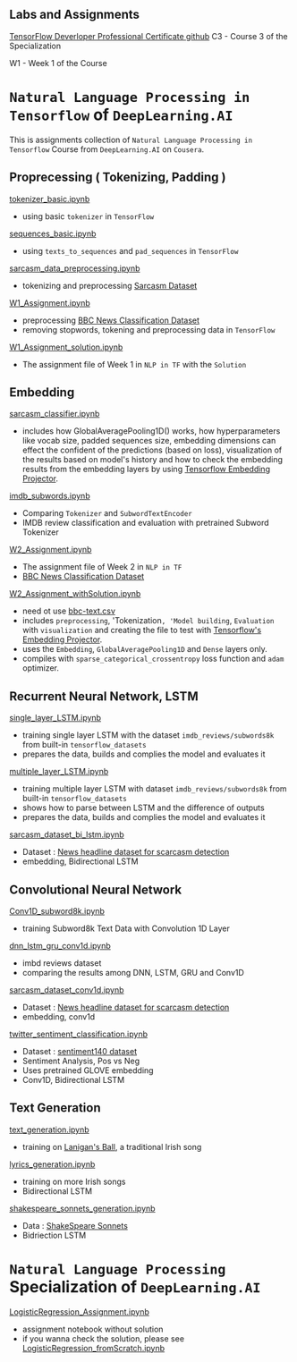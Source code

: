 ## Labs and Assignments
[TensorFlow Deverloper Professional Certificate github](https://github.com/https-deeplearning-ai/tensorflow-1-public)
C3 - Course 3 of the Specialization

W1 - Week 1 of the Course

# `Natural Language Processing in Tensorflow` of `DeepLearning.AI`
This is assignments collection of `Natural Language Processing in Tensorflow` Course from `DeepLearning.AI` on `Cousera`.


## Proprecessing ( Tokenizing, Padding )
[tokenizer_basic.ipynb](tokenizer_basic.ipynb)
- using basic `tokenizer` in `TensorFlow`

[sequences_basic.ipynb](sequences_basic.ipynb)
- using  `texts_to_sequences` and `pad_sequences` in `TensorFlow`

[sarcasm_data_preprocessing.ipynb](sarcasm_data_preprocessing.ipynb)
- tokenizing and preprocessing [Sarcasm Dataset](https://www.kaggle.com/rmisra/news-headlines-dataset-for-sarcasm-detection/home) 

[W1_Assignment.ipynb](C3W1_Assignment.ipynb)
- preprocessing [BBC News Classification Dataset](https://www.kaggle.com/c/learn-ai-bbc/overview)
- removing stopwords, tokening and preprocessing data in `TensorFlow`
 
[W1_Assignment_solution.ipynb](C3W1_Assignment_solution.ipynb)
- The assignment file of Week 1 in `NLP in TF` with the `Solution`

## Embedding
[sarcasm_classifier.ipynb](C3W2_Lab2_sarcasm_classifier.ipynb) 
- includes how GlobalAveragePooling1D() works, 
  how hyperparameters like vocab size, padded sequences size, embedding dimensions can effect the confident of the predictions (based on loss),
  visualization of the results based on model's history 
  and how to check the embedding results from the embedding layers by using [Tensorflow Embedding Projector](https://projector.tensorflow.org/).
  
[imdb_subwords.ipynb](C3W2_Lab3_imdb_subwords.ipynb)
- Comparing `Tokenizer` and `SubwordTextEncoder`
- IMDB review classification and evaluation with pretrained Subword Tokenizer

[W2_Assignment.ipynb](C3W2_Assignment.ipynb)
- The assignment file of Week 2 in `NLP in TF`
- [BBC News Classification Dataset](https://www.kaggle.com/c/learn-ai-bbc/overview)

[W2_Assignment_withSolution.ipynb](C3W2_Assignment_withSolution.ipynb)
- need ot use [bbc-text.csv](bbc-text.csv)
- includes `preprocessing`, 'Tokenization`, 'Model building`, `Evaluation` with `visualization` and creating the file to test with [Tensorflow's Embedding Projector](https://projector.tensorflow.org/).
- uses the `Embedding`, `GlobalAveragePooling1D` and `Dense` layers only.
- compiles with `sparse_categorical_crossentropy` loss function and `adam` optimizer.

## Recurrent Neural Network, LSTM
[single_layer_LSTM.ipynb](C3W3_Lab1_single_layer_LSTM.ipynb)
- training single layer LSTM with the dataset `imdb_reviews/subwords8k` from built-in `tensorflow_datasets`
- prepares the data, builds and complies the model and evaluates it

[multiple_layer_LSTM.ipynb](C3W3_Lab2_multiple_layer_LSTM.ipynb)
- training multiple layer LSTM with dataset `imdb_reviews/subwords8k` from built-in `tensorflow_datasets`
- shows how to parse between LSTM and the difference of outputs
- prepares the data, builds and complies the model and evaluates it

[sarcasm_dataset_bi_lstm.ipynb](https://github.com/yiyichanmyae/nlp/blob/master/tensorflow_dev_assignments/C3W3_Lab5_sarcasm_with_bi_LSTM.ipynb)
- Dataset : [News headline dataset for scarcasm detection](https://www.kaggle.com/datasets/rmisra/news-headlines-dataset-for-sarcasm-detection)
- embedding, Bidirectional LSTM

## Convolutional Neural Network
[Conv1D_subword8k.ipynb](C3W3_Lab3_Conv1D_subword8k.ipynb)
- training Subword8k Text Data with Convolution 1D Layer

[dnn_lstm_gru_conv1d.ipynb](https://github.com/yiyichanmyae/nlp/blob/master/tensorflow_dev_assignments/C3W3_Lab4_imdb_reviews_with_GRU_LSTM_Conv1D.ipynb)
- imbd reviews dataset
- comparing the results among DNN, LSTM, GRU and Conv1D

[sarcasm_dataset_conv1d.ipynb](https://github.com/yiyichanmyae/nlp/blob/master/tensorflow_dev_assignments/C3W3_Lab6_sarcasm_with_1D_convolutional.ipynb)
- Dataset : [News headline dataset for scarcasm detection](https://www.kaggle.com/datasets/rmisra/news-headlines-dataset-for-sarcasm-detection)
- embedding, conv1d

[twitter_sentiment_classification.ipynb](https://github.com/yiyichanmyae/nlp/blob/master/tensorflow_dev_assignments/C3W3_Assignment_sentiment_analysis.ipynb)
- Dataset : [sentiment140 dataset](http://help.sentiment140.com/home)
- Sentiment Analysis, Pos vs Neg
- Uses pretrained GLOVE embedding
- Conv1D, Bidirectional LSTM

## Text Generation
[text_generation.ipynb](https://github.com/yiyichanmyae/nlp/blob/master/tensorflow_dev_assignments/C3W4_Lab1_textgeneration.ipynb)
- training on [Lanigan's Ball](https://en.wikipedia.org/wiki/Lanigan%27s_Ball), a traditional Irish song

[lyrics_generation.ipynb](https://github.com/yiyichanmyae/nlp/blob/master/tensorflow_dev_assignments/C3W4_Lab2_irish_lyrics_generation.ipynb)
- training on more Irish songs
- Bidirectional LSTM

[shakespeare_sonnets_generation.ipynb](https://github.com/yiyichanmyae/nlp/blob/master/tensorflow_dev_assignments/C3W4_Assignment_Shakespeare_sonnets_generation.ipynb)
- Data : [ShakeSpeare Sonnets](https://www.opensourceshakespeare.org/views/sonnets/sonnet_view.php?range=viewrange&sonnetrange1=1&sonnetrange2=154)
- Bidriection LSTM 

# `Natural Language Processing` Specialization of `DeepLearning.AI`

[LogisticRegression_Assignment.ipynb](LogisticRegression_W1_Assignment.ipynb)
- assignment notebook without solution
- if you wanna check the solution, please see [LogisticRegression_fromScratch.ipynb](../LogisticRegression_fromScratch.ipynb)
